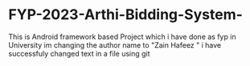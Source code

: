 # FYP-2023-Arthi-Bidding-System-
This is Android framework based Project which i have done as fyp in University
im changing the author name to "Zain Hafeez "
 i have successfuly changed text in a file using git 
